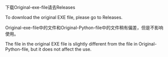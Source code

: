 下载Original-exe-file请去Releases

To download the original EXE file, please go to Releases.

Original-exe-file中的文件和Original-Python-file中的文件稍有偏差，但是不影响使用。

The file in the original EXE file is slightly different from the file in Original-Python-file, but it does not affect the use.
